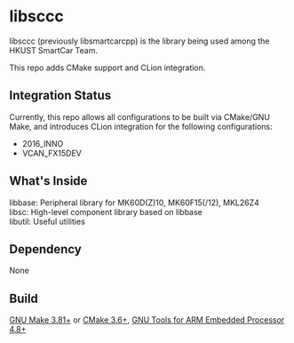 libsccc
==============
libsccc (previously libsmartcarcpp) is the library being used among the HKUST SmartCar Team. 

This repo adds CMake support and CLion integration.

## Integration Status
Currently, this repo allows all configurations to be built via CMake/GNU Make, and introduces CLion integration for the following configurations:
- 2016_INNO
- VCAN_FX15DEV

## What's Inside
libbase: Peripheral library for MK60D(Z)10, MK60F15(/12), MKL26Z4  
libsc: High-level component library based on libbase  
libutil: Useful utilities

## Dependency
None

## Build
[GNU Make 3.81+](https://www.gnu.org/software/make/) or [CMake 3.6+](https://cmake.org/), [GNU Tools for ARM Embedded Processor 4.8+](https://launchpad.net/gcc-arm-embedded)
